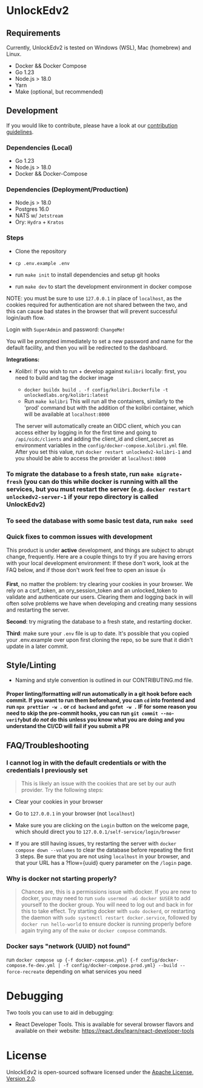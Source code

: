 # UnlockEdv2

## Requirements

Currently, UnlockEdv2 is tested on Windows (WSL), Mac (homebrew) and Linux.

- Docker && Docker Compose
- Go 1.23
- Node.js > 18.0
- Yarn
- Make (optional, but recommended)

## Development

If you would like to contribute, please have a look at our [contribution guidelines](CONTRIBUTING.md).

### Dependencies (Local)

- Go 1.23
- Node.js > 18.0
- Docker && Docker-Compose

### Dependencies (Deployment/Production)

- Node.js > 18.0
- Postgres 16.0
- NATS w/ `Jetstream`
- Ory: `Hydra` + `Kratos`

### Steps

- Clone the repository

- `cp .env.example .env`

- run `make init` to install dependencies and setup git hooks

- run `make dev` to start the development environment in docker compose

NOTE: you must be sure to use `127.0.0.1` in place of `localhost`, as the cookies required for authentication are not shared between the two,
and this can cause bad states in the browser that will prevent successful login/auth flow.

Login with `SuperAdmin` and password: `ChangeMe!`

You will be prompted immediately to set a new password and name for the default facility, and then you
will be redirected to the dashboard.

**Integrations:**

- _Kolibri_:
  If you wish to run + develop against `Kolibri` locally:
  first, you need to build and tag the docker image

  - `docker buildx build . -f config/kolibri.Dockerfile -t unlockedlabs.org/kolibri:latest`
  - Run `make kolibri`
    This will run all the containers, similarly to the 'prod' command but with the addition of the kolibri container,
    which will be available at `localhost:8000`

  The server will automatically create an OIDC client, which you can access either by logging in for the first
  time and going to `/api/oidc/clients` and adding the client_id and client_secret as environment variables in
  the `config/docker-compose.kolibri.yml` file. After you set this value, run `docker restart unlockedv2-kolibri-1`
  and you should be able to access the provider at `localhost:8000`

### To migrate the database to a fresh state, run `make migrate-fresh` (you can do this while docker is running with all the services, but you must restart the server (e.g. `docker restart unlockedv2-server-1` if your repo directory is called UnlockEdv2)

### To seed the database with some basic test data, run `make seed`

### **Quick fixes to common issues with development**

This product is under **active** development, and things are subject to abrupt change, frequently.
Here are a couple things to try if you are having errors with your local development environment:
If these don't work, look at the FAQ below, and if those don't work feel free to open an issue 👍

**First**, no matter the problem: try clearing your cookies in your browser. We rely on a csrf_token, an ory_session_token and an unlocked_token
to validate and authenticate our users. Clearing them and logging back in will often solve problems we have when developing
and creating many sessions and restarting the server.

**Second**: try migrating the database to a fresh state, and restarting docker.

**Third**: make sure your `.env` file is up to date. It's possible that you copied your .env.example over upon first cloning the repo,
so be sure that it didn't update in a later commit.

## Style/Linting

- Naming and style convention is outlined in our CONTRIBUTING.md file.

#### Proper linting/formatting _will_ run automatically in a git hook before each commit. If you want to run them beforehand, you can `cd` into frontend and run `npx prettier -w .` or `cd backend` and `gofmt -w .` IF for some reason you need to skip the pre-commit hooks, you can run `git commit --no-verify`but _do not_ do this unless you know what you are doing and you understand the CI/CD will fail if you submit a PR

## FAQ/Troubleshooting

### I cannot log in with the default credentials or with the credentials I previously set

> This is likely an issue with the cookies that are set by our auth provider. Try the following steps:

- Clear your cookies in your browser
- Go to `127.0.0.1` in your browser (not `localhost`)
- Make sure you are clicking on the `Login` button on the welcome page, which should direct you to `127.0.0.1/self-service/login/browser`

- If you are still having issues, try restarting the server with `docker compose down --volumes` to clear the database
  before repeating the first 3 steps. Be sure that you are not using `localhost` in your browser,
  and that your URL has a ?flow={uuid} query parameter on the `/login` page.

### Why is docker not starting properly?

> Chances are, this is a permissions issue with docker. If you are new to docker, you may need to run `sudo usermod -aG docker $USER`
> to add yourself to the docker group. You will need to log out and back in for this to take effect.
> Try starting docker with `sudo dockerd`, or restarting the daemon with `sudo systemctl restart docker.service`, followed by `docker run hello-world`
> to ensure docker is running properly before again trying any of the `make` or `docker compose` commands.

### Docker says "network {UUID} not found"

run `docker compose up {-f docker-compose.yml} {-f config/docker-compose.fe-dev.yml | -f config/docker-compose.prod.yml} --build --force-recreate` depending on what services you need

# Debugging

Two tools you can use to aid in debugging:

- React Developer Tools. This is available for several browser flavors and available on their website: <https://react.dev/learn/react-developer-tools>

# License

UnlockEdv2 is open-sourced software licensed under the [Apache License, Version 2.0](https://opensource.org/license/apache-2-0/).

